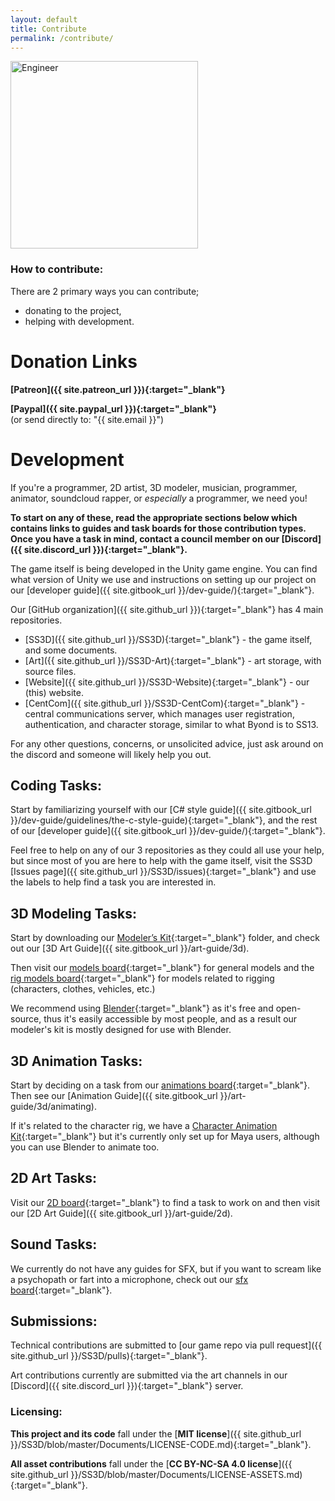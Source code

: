 ```yaml
---
layout: default
title: Contribute
permalink: /contribute/
---
```


<div class="image-float_right">
    <img src="{{ site.baseurl}}/assets/img/Engineer.png" alt="Engineer" width="300px">
</div>

### How to contribute:

There are 2 primary ways you can contribute;
- donating to the project, 
- helping with development.

# Donation Links

**[Patreon]({{ site.patreon_url }}){:target="_blank"}**

**[Paypal]({{ site.paypal_url }}){:target="_blank"}**<br>
(or send directly to: "{{ site.email }}")

# Development

If you're a programmer, 2D artist, 3D modeler, musician, programmer, animator, soundcloud rapper, or *especially* a programmer, we need you!

**To start on any of these, read the appropriate sections below which contains links to guides and task boards for those contribution types. Once you have a task in mind, contact a council member on our [Discord]({{ site.discord_url }}){:target="_blank"}.**

The game itself is being developed in the Unity game engine. You can find what version of Unity we use and instructions on setting up our project on our [developer guide]({{ site.gitbook_url }}/dev-guide/){:target="_blank"}.

Our [GitHub organization]({{ site.github_url }}){:target="_blank"} has 4 main repositories.
- [SS3D]({{ site.github_url }}/SS3D){:target="_blank"} - the game itself, and some documents.
- [Art]({{ site.github_url }}/SS3D-Art){:target="_blank"} - art storage, with source files.
- [Website]({{ site.github_url }}/SS3D-Website){:target="_blank"} - our (this) website.
- [CentCom]({{ site.github_url }}/SS3D-CentCom){:target="_blank"} - central communications server, which manages user registration, authentication, and character storage, similar to what Byond is to SS13.

For any other questions, concerns, or unsolicited advice, just ask around on the discord and someone will likely help you out.

## Coding Tasks:

Start by familiarizing yourself with our [C# style guide]({{ site.gitbook_url }}/dev-guide/guidelines/the-c-style-guide){:target="_blank"}, and the rest of our [developer guide]({{ site.gitbook_url }}/dev-guide/){:target="_blank"}.

Feel free to help on any of our 3 repositories as they could all use your help, but since most of you are here to help with the game itself, visit the SS3D [Issues page]({{ site.github_url }}/SS3D/issues){:target="_blank"} and use the labels to help find a task you are interested in. 

## 3D Modeling Tasks:

Start by downloading our [Modeler’s Kit](https://drive.google.com/drive/folders/11SMsOzh78-vNTq3Az5c-mUFpFw-5EOb8?usp=share_link){:target="_blank"} folder, and check out our [3D Art Guide]({{ site.gitbook_url }}/art-guide/3d).

Then visit our [models board](https://trello.com/b/ZVcDitv0/ss3d-model-list){:target="_blank"} for general models and the [rig models board](https://trello.com/b/cyDuUYyv/ss3d-rig-models){:target="_blank"} for models related to rigging (characters, clothes, vehicles, etc.)

We recommend using [Blender](https://www.blender.org/download/releases/){:target="_blank"} as it's free and open-source, thus it's easily accessible by most people, and as a result our modeler's kit is mostly designed for use with Blender.

## 3D Animation Tasks:

Start by deciding on a task from our [animations board](https://trello.com/b/xZ5bhNWw/ss3d-animations){:target="_blank"}. Then see our [Animation Guide]({{ site.gitbook_url }}/art-guide/3d/animating).

If it's related to the character rig, we have a [Character Animation Kit](https://drive.google.com/drive/folders/1V8QAE9651nYJffCSz9zjjygextDHN-GQ?usp=share_link){:target="_blank"} but it's currently only set up for Maya users, although you can use Blender to animate too.

## 2D Art Tasks:

Visit our [2D board](https://trello.com/b/XVZ95Hjq/ss3d-2d){:target="_blank"} to find a task to work on and then visit our [2D Art Guide]({{ site.gitbook_url }}/art-guide/2d).

## Sound Tasks:

We currently do not have any guides for SFX, but if you want to scream like a psychopath or fart into a microphone, check out our [sfx board](https://trello.com/b/k6pWgJE0/ss3d-sound-design){:target="_blank"}.

## Submissions:

Technical contributions are submitted to [our game repo via pull request]({{ site.github_url }}/SS3D/pulls){:target="_blank"}.

Art contributions currently are submitted via the art channels in our [Discord]({{ site.discord_url }}){:target="_blank"} server.

### Licensing:

**This project and its code** fall under the [**MIT license**]({{ site.github_url }}/SS3D/blob/master/Documents/LICENSE-CODE.md){:target="_blank"}.

**All asset contributions** fall under the [**CC BY-NC-SA 4.0 license**]({{ site.github_url }}/SS3D/blob/master/Documents/LICENSE-ASSETS.md){:target="_blank"}.
